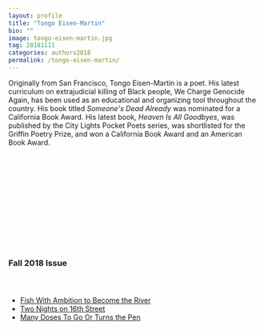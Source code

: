 ```yaml
---
layout: profile
title: "Tongo Eisen-Martin"
bio: ""
image: tongo-eisen-martin.jpg
tag: 20181111
categories: authors2018
permalink: /tongo-eisen-martin/
---
```


Originally from San Francisco, Tongo Eisen-Martin is a poet. His latest curriculum on extrajudicial killing of Black people, We Charge Genocide Again, has been used as an educational and organizing tool throughout the country. His book titled _Someone's Dead Already_ was nominated for a California Book Award. His latest book, _Heaven Is All Goodbyes_, was published by the City Lights Pocket Poets series, was shortlisted for the Griffin Poetry Prize, and won a California Book Award and an American Book Award.

<h3 style="padding: 5vh 0 1vh 0;">Fall 2018 Issue</h3>
<ul class="collection-list">
  <li><a href="{{site.baseurl}}/Fish-With-Ambition-to-Become-the-River/">Fish With Ambition to Become the River</a></li>
  <li><a href="{{site.baseurl}}/Two-Nights-on-16th-Street/">Two Nights on 16th Street</a></li>
  <li><a href="{{site.baseurl}}/Many-Doses-To-Go-Or-Turns-The-Pen/">Many Doses To Go Or Turns the Pen</a></li>
</ul>
